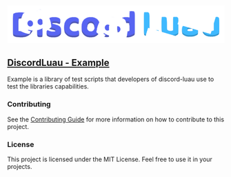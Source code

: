 <div align="center">
	<p>
		<a href=""><img src="https://raw.githubusercontent.com/DiscordLuau/.github/master/resource/DiscordLuau-Banner.png" width="512" alt="discord-luau"/></a>
	</p>
</div>

## [DiscordLuau - Example](https://pesde.dev/packages/discord_luau/example)

Example is a library of test scripts that developers of discord-luau use to test the libraries capabilities.

### Contributing
See the [Contributing Guide](CONTRIBUTING) for more information on how to contribute to this project.

### License
This project is licensed under the MIT License. Feel free to use it in your projects.
